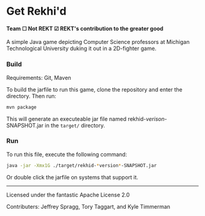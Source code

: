# Get Rekhi'd

#### Team ☐ Not REKT ☑ REKT's contribution to the greater good

A simple Java game depicting Computer Science professors at Michigan Technological University duking it out in a 2D-fighter game.

### Build

Requirements: Git, Maven

To build the jarfile to run this game, clone the repository and enter the directory. Then run:
```bash
mvn package
```
This will generate an executeable jar file named rekhid-*verison*-SNAPSHOT.jar in the `target/` directory.

### Run

To run this file, execute the following command:
```bash
java -jar -Xmx1G ./target/rekhid-*version*-SNAPSHOT.jar
```
Or double click the jarfile on systems that support it.

---

Licensed under the fantastic Apache License 2.0

Contributers: Jeffrey Spragg, Tory Taggart, and Kyle Timmerman
